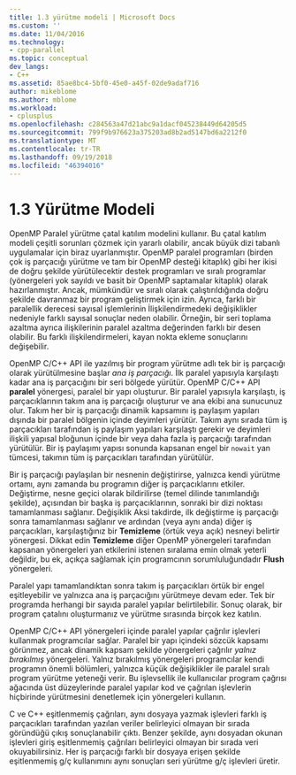 ```yaml
---
title: 1.3 yürütme modeli | Microsoft Docs
ms.custom: ''
ms.date: 11/04/2016
ms.technology:
- cpp-parallel
ms.topic: conceptual
dev_langs:
- C++
ms.assetid: 85ae8bc4-5bf0-45e0-a45f-02de9adaf716
author: mikeblome
ms.author: mblome
ms.workload:
- cplusplus
ms.openlocfilehash: c284563a47d21abc9a1dacf045238449d64205d5
ms.sourcegitcommit: 799f9b976623a375203ad8b2ad5147bd6a2212f0
ms.translationtype: MT
ms.contentlocale: tr-TR
ms.lasthandoff: 09/19/2018
ms.locfileid: "46394016"
---
```

# <a name="13-execution-model"></a>1.3 Yürütme Modeli

OpenMP Paralel yürütme çatal katılım modelini kullanır. Bu çatal katılım modeli çeşitli sorunları çözmek için yararlı olabilir, ancak büyük dizi tabanlı uygulamalar için biraz uyarlanmıştır. OpenMP paralel programları (birden çok iş parçacığı yürütme ve tam bir OpenMP desteği kitaplık) gibi her ikisi de doğru şekilde yürütülecektir destek programları ve sıralı programlar (yönergeleri yok sayıldı ve basit bir OpenMP saptamalar kitaplık) olarak hazırlanmıştır. Ancak, mümkündür ve sıralı olarak çalıştırıldığında doğru şekilde davranmaz bir program geliştirmek için izin. Ayrıca, farklı bir paralellik derecesi sayısal işlemlerinin İlişkilendirmedeki değişiklikler nedeniyle farklı sayısal sonuçlar neden olabilir. Örneğin, bir seri toplama azaltma ayrıca ilişkilerinin paralel azaltma değerinden farklı bir desen olabilir. Bu farklı ilişkilendirmeleri, kayan nokta ekleme sonuçlarını değişebilir.

OpenMP C/C++ API ile yazılmış bir program yürütme adlı tek bir iş parçacığı olarak yürütülmesine başlar *ana iş parçacığı*. İlk paralel yapısıyla karşılaştı kadar ana iş parçacığını bir seri bölgede yürütür. OpenMP C/C++ API **paralel** yönergesi, paralel bir yapı oluşturur. Bir paralel yapısıyla karşılaştı, iş parçacıklarının takım ana iş parçacığı oluşturur ve ana ekibi ana sunucunuz olur. Takım her bir iş parçacığı dinamik kapsamını iş paylaşım yapıları dışında bir paralel bölgenin içinde deyimleri yürütür. Takım aynı sırada tüm iş parçacıkları tarafından iş paylaşım yapıları karşılaştı gerekir ve deyimleri ilişkili yapısal bloğunun içinde bir veya daha fazla iş parçacığı tarafından yürütülür. Bir iş paylaşımı yapısı sonunda kapsanan engel bir `nowait` yan tümcesi, takımın tüm iş parçacıkları tarafından yürütülür.

Bir iş parçacığı paylaşılan bir nesnenin değiştirirse, yalnızca kendi yürütme ortamı, aynı zamanda bu programın diğer iş parçacıklarını etkiler. Değiştirme, nesne geçici olarak bildirilirse (temel dilinde tanımlandığı şekilde), açısından bir başka iş parçacıklarının, sonraki bir dizi noktası tamamlanması sağlanır. Değişiklik Aksi takdirde, ilk değiştirme iş parçacığı sonra tamamlanması sağlanır ve ardından (veya aynı anda) diğer iş parçacıkları, karşılaştığınız bir **Temizleme** (örtük veya açık) nesneyi belirtir yönergesi. Dikkat edin **Temizleme** diğer OpenMP yönergeleri tarafından kapsanan yönergeleri yan etkilerini istenen sıralama emin olmak yeterli değildir, bu ek, açıkça sağlamak için programcının sorumluluğundadır  **Flush** yönergeleri.

Paralel yapı tamamlandıktan sonra takım iş parçacıkları örtük bir engel eşitleyebilir ve yalnızca ana iş parçacığını yürütmeye devam eder. Tek bir programda herhangi bir sayıda paralel yapılar belirtilebilir. Sonuç olarak, bir program çatalını oluşturmanız ve yürütme sırasında birçok kez katılın.

OpenMP C/C++ API yönergeleri içinde paralel yapılar çağrılır işlevleri kullanmak programcılar sağlar. Paralel bir yapı içindeki sözcük kapsamı görünmez, ancak dinamik kapsam şekilde yönergeleri çağrılır *yalnız bırakılmış* yönergeleri. Yalnız bırakılmış yönergeleri programcılar kendi programın önemli bölümleri, yalnızca küçük değişiklikler ile paralel sıralı program yürütme yeteneği verir. Bu işlevsellik ile kullanıcılar program çağrısı ağacında üst düzeylerinde paralel yapılar kod ve çağrılan işlevlerin hiçbirinde yürütmesini denetlemek için yönergeleri kullanın.

C ve C++ eşitlenmemiş çağrıları, aynı dosyaya yazmak işlevleri farklı iş parçacıkları tarafından yazılan veriler belirleyici olmayan bir sırada göründüğü çıkış sonuçlanabilir çıktı. Benzer şekilde, aynı dosyadan okunan işlevleri giriş eşitlenmemiş çağrıları belirleyici olmayan bir sırada veri okuyabilirsiniz. Her iş parçacığı farklı bir dosyaya erişen şekilde eşitlenmemiş g/ç kullanımını aynı sonuçları seri yürütme g/ç işlevleri üretir.